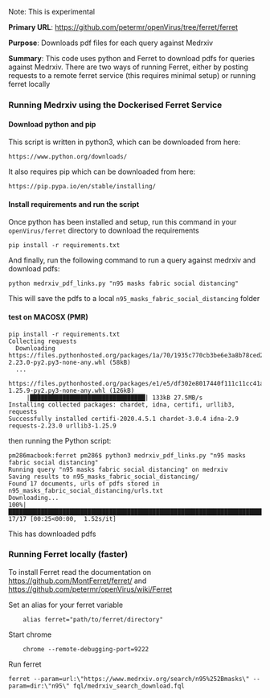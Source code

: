 Note: This is experimental

**Primary URL**:
https://github.com/petermr/openVirus/tree/ferret/ferret

**Purpose**:
Downloads pdf files for each query against Medrxiv

**Summary**:
This code uses python and Ferret to download pdfs for queries against Medrxiv.
There are two ways of running Ferret, either by posting requests to a remote ferret service (this requires minimal setup) or running ferret locally


### Running Medrxiv using the Dockerised Ferret Service

#### Download python and pip
This script is written in python3, which can be downloaded from here:

    https://www.python.org/downloads/

It also requires pip which can be downloaded from here:

    https://pip.pypa.io/en/stable/installing/


#### Install requirements and run the script
Once python has been installed and setup, run this command in your `openVirus/ferret` directory to download the requirements
    
    pip install -r requirements.txt

And finally, run the following command to run a query against medrxiv and download pdfs:

    python medrxiv_pdf_links.py "n95 masks fabric social distancing"

This will save the pdfs to a local `n95_masks_fabric_social_distancing` folder 

#### test on MACOSX (PMR)
```
pip install -r requirements.txt
Collecting requests
  Downloading https://files.pythonhosted.org/packages/1a/70/1935c770cb3be6e3a8b78ced23d7e0f3b187f5cbfab4749523ed65d7c9b1/requests-2.23.0-py2.py3-none-any.whl (58kB)
  ...
  https://files.pythonhosted.org/packages/e1/e5/df302e8017440f111c11cc41a6b432838672f5a70aa29227bf58149dc72f/urllib3-1.25.9-py2.py3-none-any.whl (126kB)
     |████████████████████████████████| 133kB 27.5MB/s 
Installing collected packages: chardet, idna, certifi, urllib3, requests
Successfully installed certifi-2020.4.5.1 chardet-3.0.4 idna-2.9 requests-2.23.0 urllib3-1.25.9
```
then running the Python script:
```
pm286macbook:ferret pm286$ python3 medrxiv_pdf_links.py "n95 masks fabric social distancing"
Running query "n95 masks fabric social distancing" on medrxiv
Saving results to n95_masks_fabric_social_distancing/
Found 17 documents, urls of pdfs stored in n95_masks_fabric_social_distancing/urls.txt
Downloading...
100%|█████████████████████████████████████████████████████████████████████████████████████████████████████████████████| 17/17 [00:25<00:00,  1.52s/it]

```
This has downloaded pdfs


### Running Ferret locally (faster)
To install Ferret read the documentation on https://github.com/MontFerret/ferret/ and https://github.com/petermr/openVirus/wiki/Ferret

Set an alias for your ferret variable
```
    alias ferret="path/to/ferret/directory"
```
Start chrome 
```
    chrome --remote-debugging-port=9222
```    
Run ferret
```
ferret --param=url:\"https://www.medrxiv.org/search/n95%252Bmasks\" --param=dir:\"n95\" fql/medrxiv_search_download.fql
```